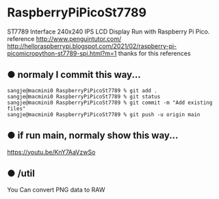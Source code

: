 # RaspberryPiPicoSt7789
ST7789 Interface 240x240 IPS LCD Display Run with Raspberry Pi Pico. reference http://www.penguintutor.com/ http://helloraspberrypi.blogspot.com/2021/02/raspberry-pi-picomicropython-st7789-spi.html?m=1 thanks for this references

## ● normaly I commit this way...
```
sangje@macmini0 RaspberryPiPicoSt7789 % git add .
sangje@macmini0 RaspberryPiPicoSt7789 % git status
sangje@macmini0 RaspberryPiPicoSt7789 % git commit -m "Add existing files"
sangje@macmini0 RaspberryPiPicoSt7789 % git push -u origin main  
```

## ● if run main, normaly show this way...
https://youtu.be/KnY7AaVzwSo

## ● /util    
You Can convert PNG data to RAW
